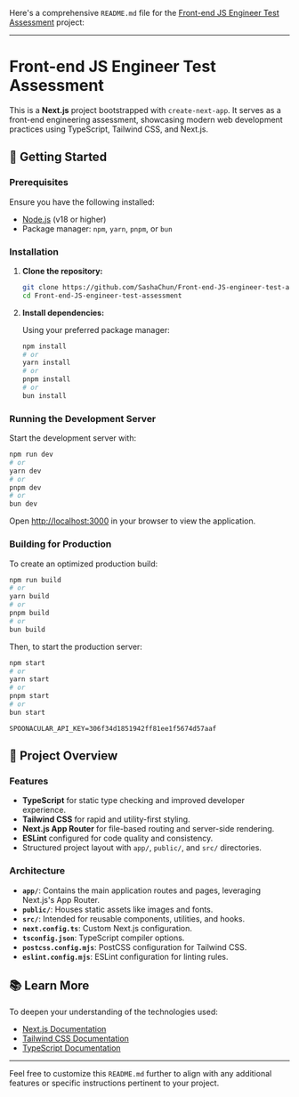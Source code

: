 Here's a comprehensive `README.md` file for the [Front-end JS Engineer Test Assessment](https://github.com/SashaChun/Front-end-JS-engineer-test-assessment) project:

---

# Front-end JS Engineer Test Assessment

This is a **Next.js** project bootstrapped with `create-next-app`. It serves as a front-end engineering assessment, showcasing modern web development practices using TypeScript, Tailwind CSS, and Next.js.

## 🚀 Getting Started

### Prerequisites

Ensure you have the following installed:

* [Node.js](https://nodejs.org/) (v18 or higher)
* Package manager: `npm`, `yarn`, `pnpm`, or `bun`

### Installation

1. **Clone the repository:**

   ```bash
   git clone https://github.com/SashaChun/Front-end-JS-engineer-test-assessment.git
   cd Front-end-JS-engineer-test-assessment
   ```



2. **Install dependencies:**

   Using your preferred package manager:

   ```bash
   npm install
   # or
   yarn install
   # or
   pnpm install
   # or
   bun install
   ```



### Running the Development Server

Start the development server with:

```bash
npm run dev
# or
yarn dev
# or
pnpm dev
# or
bun dev
```



Open [http://localhost:3000](http://localhost:3000) in your browser to view the application.

### Building for Production

To create an optimized production build:

```bash
npm run build
# or
yarn build
# or
pnpm build
# or
bun build
```



Then, to start the production server:

```bash
npm start
# or
yarn start
# or
pnpm start
# or
bun start
```

```.env
SPOONACULAR_API_KEY=306f34d1851942ff81ee1f5674d57aaf
```

## 🧠 Project Overview

### Features

* **TypeScript** for static type checking and improved developer experience.
* **Tailwind CSS** for rapid and utility-first styling.
* **Next.js App Router** for file-based routing and server-side rendering.
* **ESLint** configured for code quality and consistency.
* Structured project layout with `app/`, `public/`, and `src/` directories.

### Architecture

* **`app/`**: Contains the main application routes and pages, leveraging Next.js's App Router.
* **`public/`**: Houses static assets like images and fonts.
* **`src/`**: Intended for reusable components, utilities, and hooks.
* **`next.config.ts`**: Custom Next.js configuration.
* **`tsconfig.json`**: TypeScript compiler options.
* **`postcss.config.mjs`**: PostCSS configuration for Tailwind CSS.
* **`eslint.config.mjs`**: ESLint configuration for linting rules.

## 📚 Learn More


To deepen your understanding of the technologies used:

* [Next.js Documentation](https://nextjs.org/docs)
* [Tailwind CSS Documentation](https://tailwindcss.com/docs)
* [TypeScript Documentation](https://www.typescriptlang.org/docs/)

---

Feel free to customize this `README.md` further to align with any additional features or specific instructions pertinent to your project.
